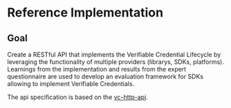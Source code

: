 # Reference Implementation
## Goal
Create a RESTful API that implements the Verifiable Credential Lifecycle by leveraging the functionality of multiple providers (librarys, SDKs, platforms). Learnings from the implementation and results from the expert questionnaire are used to develop an evaluation framework for SDKs allowing to implement Verifiable Credentials.

The api specification is based on the [vc-http-api](https://github.com/w3c-ccg/vc-http-api).